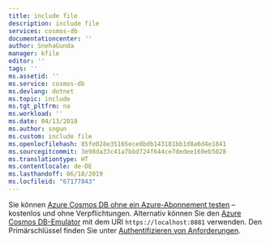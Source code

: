 ```yaml
---
title: include file
description: include file
services: cosmos-db
documentationcenter: ''
author: SnehaGunda
manager: kfile
editor: ''
tags: ''
ms.assetid: ''
ms.service: cosmos-db
ms.devlang: dotnet
ms.topic: include
ms.tgt_pltfrm: na
ms.workload: ''
ms.date: 04/13/2018
ms.author: sngun
ms.custom: include file
ms.openlocfilehash: 85fe028e35165ece0bdb143181bb1d8a6d4e1841
ms.sourcegitcommit: 3e98da33c41a7bbd724f644ce7dedee169eb5028
ms.translationtype: HT
ms.contentlocale: de-DE
ms.lasthandoff: 06/18/2019
ms.locfileid: "67177843"
---
```

Sie können [Azure Cosmos DB ohne ein Azure-Abonnement testen](https://azure.microsoft.com/try/cosmosdb/) – kostenlos und ohne Verpflichtungen. Alternativ können Sie den [Azure Cosmos DB-Emulator](https://docs.microsoft.com/azure/cosmos-db/local-emulator) mit dem URI `https://localhost:8081` verwenden. Den Primärschlüssel finden Sie unter [Authentifizieren von Anforderungen](../articles/cosmos-db/local-emulator.md#authenticating-requests).
